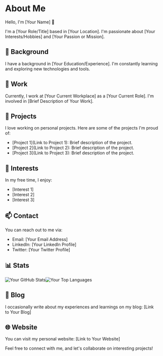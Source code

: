# About Me

Hello, I'm [Your Name] 👋

I'm a [Your Role/Title] based in [Your Location]. I'm passionate about [Your Interests/Hobbies] and [Your Passion or Mission].

## 📖 Background

I have a background in [Your Education/Experience]. I'm constantly learning and exploring new technologies and tools.

## 💼 Work

Currently, I work at [Your Current Workplace] as a [Your Current Role]. I'm involved in [Brief Description of Your Work].

## 🚀 Projects

I love working on personal projects. Here are some of the projects I'm proud of:

- [Project 1](Link to Project 1): Brief description of the project.
- [Project 2](Link to Project 2): Brief description of the project.
- [Project 3](Link to Project 3): Brief description of the project.

## 🌱 Interests

In my free time, I enjoy:

- [Interest 1]
- [Interest 2]
- [Interest 3]

## 📫 Contact

You can reach out to me via:

- Email: [Your Email Address]
- LinkedIn: [Your LinkedIn Profile]
- Twitter: [Your Twitter Profile]

## 📊 Stats

![Your GitHub Stats](https://github-readme-stats.vercel.app/api?username=IMXNOOBX&show_icons=true&hide_border=true&theme=tokyonight)![Your Top Languages](https://github-readme-stats.vercel.app/api/top-langs/?username=IMXNOOBX&hide_border=true&theme=tokyonight&layout=compact&hide=batchfile,c#)

## 📝 Blog

I occasionally write about my experiences and learnings on my blog: [Link to Your Blog]

## 🌐 Website

You can visit my personal website: [Link to Your Website]

Feel free to connect with me, and let's collaborate on interesting projects!
